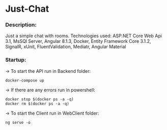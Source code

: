 # Just-Chat

### Description:
  Just a simple chat with rooms. Technologies used: ASP.NET Core Web Api 3.1, MsSQl Server, Angular 8.1.3, Docker,
  Entity Framework Core 3.1.2, SignalR, xUnit, FluentValidation, Mediatr, Angular Material
  
### Startup:
  -> To start the API run in Backend folder:
```
docker-compose up
```

 -> If there are any errors run in powershell:
```
docker stop $(docker ps -a -q)
docker rm $(docker ps -a -q)
```

  -> To start the Client run in WebClient folder:
```
ng serve -o
```
